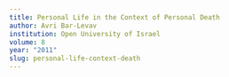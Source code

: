 ```yaml
---
title: Personal Life in the Context of Personal Death
author: Avri Bar-Levav
institution: Open University of Israel
volume: 8
year: "2011"
slug: personal-life-context-death
---
```

